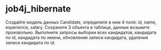 # job4j_hibernate
Создайте модель данных Candidate, определите в нем 4 поля: id, name, experience, salary.
Сохраните 3 объекта в таблице, данные возьмите произвольно.
Выполните запросы выборки всех кандидатов, кандидата по id, кандидата по имени, обновления записи кандидата, удаления записи кандидата по id.